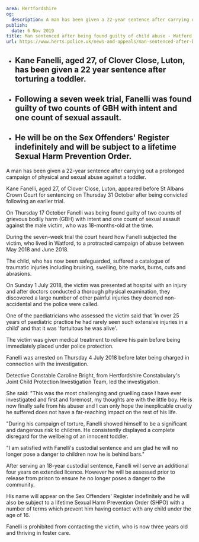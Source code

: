 ```yaml
area: Hertfordshire
og:
  description: A man has been given a 22-year sentence after carrying out a prolonged campaign of physical and sexual abuse against a toddler.
publish:
  date: 6 Nov 2019
title: Man sentenced after being found guilty of child abuse - Watford
url: https://www.herts.police.uk/news-and-appeals/man-sentenced-after-being-found-guilty-of-child-abuse-watford-0984c
```

* ## Kane Fanelli, aged 27, of Clover Close, Luton, has been given a 22 year sentence after torturing a toddler.

 * ## Following a seven week trial, Fanelli was found guilty of two counts of GBH with intent and one count of sexual assault.

 * ## He will be on the Sex Offenders' Register indefinitely and will be subject to a lifetime Sexual Harm Prevention Order.

A man has been given a 22-year sentence after carrying out a prolonged campaign of physical and sexual abuse against a toddler.

Kane Fanelli, aged 27, of Clover Close, Luton, appeared before St Albans Crown Court for sentencing on Thursday 31 October after being convicted following an earlier trial.

On Thursday 17 October Fanelli was being found guilty of two counts of grievous bodily harm (GBH) with intent and one count of sexual assault against the male victim, who was 18-months-old at the time.

During the seven-week trial the court heard how Fanelli subjected the victim, who lived in Watford, to a protracted campaign of abuse between May 2018 and June 2018.

The child, who has now been safeguarded, suffered a catalogue of traumatic injuries including bruising, swelling, bite marks, burns, cuts and abrasions.

On Sunday 1 July 2018, the victim was presented at hospital with an injury and after doctors conducted a thorough physical examination, they discovered a large number of other painful injuries they deemed non-accidental and the police were called.

One of the paediatricians who assessed the victim said that 'in over 25 years of paediatric practice he had rarely seen such extensive injuries in a child' and that it was 'fortuitous he was alive'.

The victim was given medical treatment to relieve his pain before being immediately placed under police protection.

Fanelli was arrested on Thursday 4 July 2018 before later being charged in connection with the investigation.

Detective Constable Caroline Bright, from Hertfordshire Constabulary's Joint Child Protection Investigation Team, led the investigation.

She said: "This was the most challenging and gruelling case I have ever investigated and first and foremost, my thoughts are with the little boy. He is now finally safe from his abuser and I can only hope the inexplicable cruelty he suffered does not have a far-reaching impact on the rest of his life.

"During his campaign of torture, Fanelli showed himself to be a significant and dangerous risk to children. He consistently displayed a complete disregard for the wellbeing of an innocent toddler.

"I am satisfied with Fanelli's custodial sentence and am glad he will no longer pose a danger to children now he is behind bars."

After serving an 18-year custodial sentence, Fanelli will serve an additional four years on extended licence. However he will be assessed prior to release from prison to ensure he no longer poses a danger to the community.

His name will appear on the Sex Offenders' Register indefinitely and he will also be subject to a lifetime Sexual Harm Prevention Order (SHPO) with a number of terms which prevent him having contact with any child under the age of 16.

Fanelli is prohibited from contacting the victim, who is now three years old and thriving in foster care.
